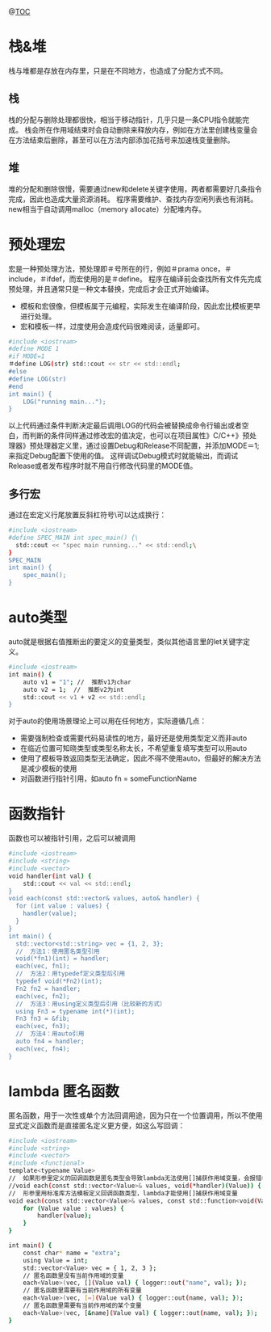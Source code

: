 @[TOC](C＋＋基础－栈·堆·宏·auto·指针函数·lambda)

# 栈&堆

栈与堆都是存放在内存里，只是在不同地方，也造成了分配方式不同。

## 栈

栈的分配与删除处理都很快，相当于移动指针，几乎只是一条CPU指令就能完成。
栈会所在作用域结束时会自动删除来释放内存，例如在方法里创建栈变量会在方法结束后删除，甚至可以在方法内部添加花括号来加速栈变量删除。

## 堆

堆的分配和删除很慢，需要通过new和delete关键字使用，两者都需要好几条指令完成，因此也造成大量资源消耗。
程序需要维护、查找内存空闲列表也有消耗。
new相当于自动调用malloc（memory allocate）分配堆内存。

# 预处理宏

宏是一种预处理方法，预处理即＃号所在的行，例如＃prama once，＃include，＃ifdef，而宏使用的是＃define。
程序在编译前会查找所有文件先完成预处理，并且通常只是一种文本替换，完成后才会正式开始编译。

* 模板和宏很像，但模板属于元编程，实际发生在编译阶段，因此宏比模板更早进行处理。
* 宏和模板一样，过度使用会造成代码很难阅读，适量即可。

```bash
#include <iostream>
#define MODE 1
#if MODE=1
＃define LOG(str) std::cout << str << std::endl;
#else
#define LOG(str)
#end
int main() {
	LOG("running main...");
}
```

以上代码通过条件判断决定最后调用LOG的代码会被替换成命令行输出或者空白，而判断的条件同样通过修改宏的值决定，也可以在项目属性》C/C++》预处理器》预处理器定义里，通过设置Debug和Release不同配置，并添加MODE＝1;来指定Debug配置下使用的值。
这样调试Debug模式时就能输出，而调试Release或者发布程序时就不用自行修改代码里的MODE值。

## 多行宏

通过在宏定义行尾放置反斜杠符号\可以达成换行：

```bash
#include <iostream>
#define SPEC_MAIN int spec_main() {\
  std::cout << "spec main running..." << std::endl;\
}
SPEC_MAIN
int main() {
	spec_main();
}
```

# auto类型

auto就是根据右值推断出的要定义的变量类型，类似其他语言里的let关键字定义。

```bash
#include <iostream>
int main() {
	auto v1 = "1"; //  推断v1为char
	auto v2 = 1;  //  推断v2为int
	std::cout << v1 + v2 << std::endl;
}
```

对于auto的使用场景理论上可以用在任何地方，实际遵循几点：

* 需要强制检查或需要代码易读性的地方，最好还是使用类型定义而非auto
* 在临近位置可知晓类型或类型名称太长，不希望重复填写类型可以用auto
* 使用了模板导致返回类型无法确定，因此不得不使用auto，但最好的解决方法是减少模板的使用
* 对函数进行指针引用，如auto fn = someFunctionName

# 函数指针

函数也可以被指针引用，之后可以被调用

```bash
#include <iostream>
#include <string>
#include <vector>
void handler(int val) {
 	std::cout << val << std::endl;
}
void each(const std::vector& values, auto& handler) {
  for (int value : values) {
    handler(value);
  }
}
int main() {
  std::vector<std::string> vec = {1, 2, 3};
  //  方法1：使用匿名类型引用
  void(*fn1)(int) = handler;
  each(vec, fn1);
  //  方法2：用typedef定义类型后引用
  typedef void(*Fn2)(int);
  Fn2 fn2 = handler;
  each(vec, fn2);
  //  方法3：用using定义类型后引用（比较新的方式）
  using Fn3 = typename int(*)(int);
  Fn3 fn3 = &fib;
  each(vec, fn3);
  //  方法4：用auto引用
  auto fn4 = handler;
  each(vec, fn4);
}
```

# lambda 匿名函数

匿名函数，用于一次性或单个方法回调用途，因为只在一个位置调用，所以不使用显式定义函数而是直接匿名定义更方便，如这么写回调：

```bash
#include <iostream>
#include <string>
#include <vector>
#include <functional>
template<typename Value>
//	如果形参里定义的回调函数是匿名类型会导致lambda无法使用[]捕获作用域变量，会报错参数不符合
//void each(const std::vector<Value>& values, void(*handler)(Value)) {
//	形参里用标准库方法模板定义回调函数类型，lambda才能使用[]捕获作用域变量
void each(const std::vector<Value>& values, const std::function<void(Value)>& handler) {
	for (Value value : values) {
		handler(value);
	}
}

int main() {
	const char* name = "extra";
	using Value = int;
	std::vector<Value> vec = { 1, 2, 3 };
	// 匿名函数里没有当前作用域的变量
	each<Value>(vec, [](Value val) { logger::out("name", val); });
	// 匿名函数里需要有当前作用域的所有变量
	each<Value>(vec, [=](Value val) { logger::out(name, val); });
	// 匿名函数里需要有当前作用域的某个变量
	each<Value>(vec, [&name](Value val) { logger::out(name, val); });
}
```
